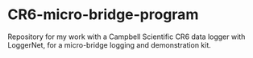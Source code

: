 # CR6-micro-bridge-program
Repository for my work with a Campbell Scientific CR6 data logger with LoggerNet, for a micro-bridge logging and demonstration kit.
